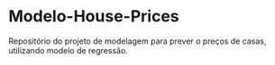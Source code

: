 # Modelo-House-Prices
Repositório do projeto de modelagem para prever o preços de casas, utilizando modelo de regressão.

